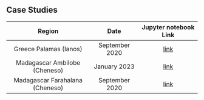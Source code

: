 ## Case Studies

| Region | Date | Jupyter notebook Link |
|:--------------------:|:-----------------:|:-----------------:|
| Greece Palamas (Ianos) | September 2020 | <a href="https://nbviewer.org/github/kleok/FLOODPY/blob/main/notebooks/Floodpy_Palamas_Sep_2020.ipynb" target="_blank">link</a> |
| Madagascar Ambilobe (Cheneso) | January 2023 | <a href="https://nbviewer.org/github/kleok/FLOODPY/blob/main/notebooks/Floodpy_Ambilobe_Jan_2023.ipynb" target="_blank">link</a> |
| Madagascar Farahalana (Cheneso) | September 2020 | <a href="https://nbviewer.org/github/kleok/FLOODPY/blob/main/notebooks/Floodpy_Farahalana_Jan_2023.ipynb" target="_blank">link</a> |